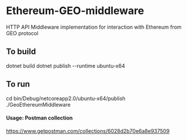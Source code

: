 # Ethereum-GEO-middleware
HTTP API Middleware implementation for interaction with Ethereum from GEO protocol

## To build
dotnet build
dotnet publish --runtime ubuntu-x64

## To run 
cd bin/Debug/netcoreapp2.0/ubuntu-x64/publish
./GeoEthereumMiddleware

#### Usage: Postman collection
https://www.getpostman.com/collections/6028d2b70e6a8e937509
